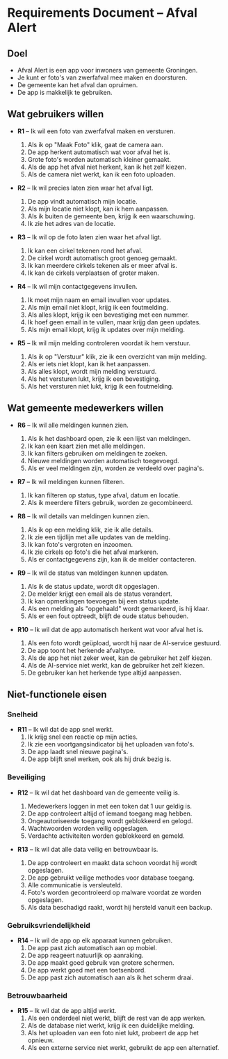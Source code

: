 # Requirements Document – Afval Alert

## Doel
- Afval Alert is een app voor inwoners van gemeente Groningen.
- Je kunt er foto's van zwerfafval mee maken en doorsturen.
- De gemeente kan het afval dan opruimen.
- De app is makkelijk te gebruiken.

## Wat gebruikers willen

- **R1** – Ik wil een foto van zwerfafval maken en versturen.
  1. Als ik op "Maak Foto" klik, gaat de camera aan.
  2. De app herkent automatisch wat voor afval het is.
  3. Grote foto's worden automatisch kleiner gemaakt.
  4. Als de app het afval niet herkent, kan ik het zelf kiezen.
  5. Als de camera niet werkt, kan ik een foto uploaden.

- **R2** – Ik wil precies laten zien waar het afval ligt.
  1. De app vindt automatisch mijn locatie.
  2. Als mijn locatie niet klopt, kan ik hem aanpassen.
  3. Als ik buiten de gemeente ben, krijg ik een waarschuwing.
  4. Ik zie het adres van de locatie.

- **R3** – Ik wil op de foto laten zien waar het afval ligt.
  1. Ik kan een cirkel tekenen rond het afval.
  2. De cirkel wordt automatisch groot genoeg gemaakt.
  3. Ik kan meerdere cirkels tekenen als er meer afval is.
  4. Ik kan de cirkels verplaatsen of groter maken.

- **R4** – Ik wil mijn contactgegevens invullen.
  1. Ik moet mijn naam en email invullen voor updates.
  2. Als mijn email niet klopt, krijg ik een foutmelding.
  3. Als alles klopt, krijg ik een bevestiging met een nummer.
  4. Ik hoef geen email in te vullen, maar krijg dan geen updates.
  5. Als mijn email klopt, krijg ik updates over mijn melding.

- **R5** – Ik wil mijn melding controleren voordat ik hem verstuur.
  1. Als ik op "Verstuur" klik, zie ik een overzicht van mijn melding.
  2. Als er iets niet klopt, kan ik het aanpassen.
  3. Als alles klopt, wordt mijn melding verstuurd.
  4. Als het versturen lukt, krijg ik een bevestiging.
  5. Als het versturen niet lukt, krijg ik een foutmelding.

## Wat gemeente medewerkers willen

- **R6** – Ik wil alle meldingen kunnen zien.
  1. Als ik het dashboard open, zie ik een lijst van meldingen.
  2. Ik kan een kaart zien met alle meldingen.
  3. Ik kan filters gebruiken om meldingen te zoeken.
  4. Nieuwe meldingen worden automatisch toegevoegd.
  5. Als er veel meldingen zijn, worden ze verdeeld over pagina's.

- **R7** – Ik wil meldingen kunnen filteren.
  1. Ik kan filteren op status, type afval, datum en locatie.
  2. Als ik meerdere filters gebruik, worden ze gecombineerd.

- **R8** – Ik wil details van meldingen kunnen zien.
  1. Als ik op een melding klik, zie ik alle details.
  2. Ik zie een tijdlijn met alle updates van de melding.
  3. Ik kan foto's vergroten en inzoomen.
  4. Ik zie cirkels op foto's die het afval markeren.
  5. Als er contactgegevens zijn, kan ik de melder contacteren.

- **R9** – Ik wil de status van meldingen kunnen updaten.
  1. Als ik de status update, wordt dit opgeslagen.
  2. De melder krijgt een email als de status verandert.
  3. Ik kan opmerkingen toevoegen bij een status update.
  4. Als een melding als "opgehaald" wordt gemarkeerd, is hij klaar.
  5. Als er een fout optreedt, blijft de oude status behouden.

- **R10** – Ik wil dat de app automatisch herkent wat voor afval het is.
  1. Als een foto wordt geüpload, wordt hij naar de AI-service gestuurd.
  2. De app toont het herkende afvaltype.
  3. Als de app het niet zeker weet, kan de gebruiker het zelf kiezen.
  4. Als de AI-service niet werkt, kan de gebruiker het zelf kiezen.
  5. De gebruiker kan het herkende type altijd aanpassen.

## Niet-functionele eisen

### Snelheid

- **R11** – Ik wil dat de app snel werkt.
  1. Ik krijg snel een reactie op mijn acties.
  2. Ik zie een voortgangsindicator bij het uploaden van foto's.
  3. De app laadt snel nieuwe pagina's.
  4. De app blijft snel werken, ook als hij druk bezig is.

### Beveiliging

- **R12** – Ik wil dat het dashboard van de gemeente veilig is.
  1. Medewerkers loggen in met een token dat 1 uur geldig is.
  2. De app controleert altijd of iemand toegang mag hebben.
  3. Ongeautoriseerde toegang wordt geblokkeerd en gelogd.
  4. Wachtwoorden worden veilig opgeslagen.
  5. Verdachte activiteiten worden geblokkeerd en gemeld.

- **R13** – Ik wil dat alle data veilig en betrouwbaar is.
  1. De app controleert en maakt data schoon voordat hij wordt opgeslagen.
  2. De app gebruikt veilige methodes voor database toegang.
  3. Alle communicatie is versleuteld.
  4. Foto's worden gecontroleerd op malware voordat ze worden opgeslagen.
  5. Als data beschadigd raakt, wordt hij hersteld vanuit een backup.

### Gebruiksvriendelijkheid

- **R14** – Ik wil de app op elk apparaat kunnen gebruiken.
  1. De app past zich automatisch aan op mobiel.
  2. De app reageert natuurlijk op aanraking.
  3. De app maakt goed gebruik van grotere schermen.
  4. De app werkt goed met een toetsenbord.
  5. De app past zich automatisch aan als ik het scherm draai.

### Betrouwbaarheid

- **R15** – Ik wil dat de app altijd werkt.
  1. Als een onderdeel niet werkt, blijft de rest van de app werken.
  2. Als de database niet werkt, krijg ik een duidelijke melding.
  3. Als het uploaden van een foto niet lukt, probeert de app het opnieuw.
  4. Als een externe service niet werkt, gebruikt de app een alternatief.
